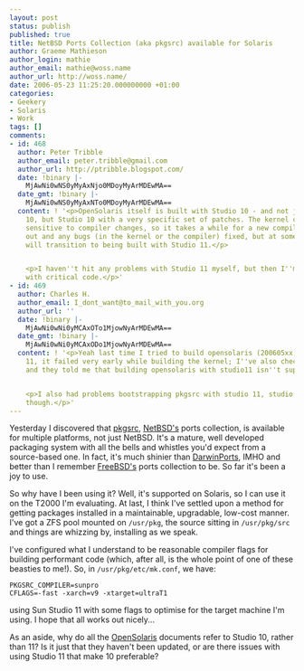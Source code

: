 ```yaml
---
layout: post
status: publish
published: true
title: NetBSD Ports Collection (aka pkgsrc) available for Solaris
author: Graeme Mathieson
author_login: mathie
author_email: mathie@woss.name
author_url: http://woss.name/
date: 2006-05-23 11:25:20.000000000 +01:00
categories:
- Geekery
- Solaris
- Work
tags: []
comments:
- id: 468
  author: Peter Tribble
  author_email: peter.tribble@gmail.com
  author_url: http://ptribble.blogspot.com/
  date: !binary |-
    MjAwNi0wNS0yMyAxNjo0MDoyMyArMDEwMA==
  date_gmt: !binary |-
    MjAwNi0wNS0yMyAxNTo0MDoyMyArMDEwMA==
  content: ! '<p>OpenSolaris itself is built with Studio 10 - and not just any Studio
    10, but Studio 10 with a very specific set of patches. The kernel can be very
    sensitive to compiler changes, so it takes a while for a new compiler to be checked
    out and any bugs (in the kernel or the compiler) fixed, but at some point OpenSolaris
    will transition to being built with Studio 11.</p>


    <p>I haven''t hit any problems with Studio 11 myself, but then I''m not messing
    with critical code.</p>'
- id: 469
  author: Charles H.
  author_email: I_dont_want@to_mail_with_you.org
  author_url: ''
  date: !binary |-
    MjAwNi0wNi0yMCAxOTo1MjowNyArMDEwMA==
  date_gmt: !binary |-
    MjAwNi0wNi0yMCAxODo1MjowNyArMDEwMA==
  content: ! '<p>Yeah last time I tried to build opensolaris (200605xx) with sun studio
    11, it failed very early while building the kernel; I''ve also checked #opensolaris@freenode
    and they told me that building opensolaris with studio11 isn''t supported yet.</p>


    <p>I also had problems bootstrapping pkgsrc with studio 11, studio 10 was fine,
    though.</p>'
---
```

Yesterday I discovered that [pkgsrc](http://www.netbsd.org/Documentation/software/packages.html), [NetBSD's](http://www.netbsd.org/) ports collection, is available for multiple platforms, not just NetBSD.  It's a mature, well developed packaging system with all the bells and whistles you'd expect from a source-based one.  In fact, it's much shinier than [DarwinPorts](http://darwinports.opendarwin.org/), IMHO and better than I remember [FreeBSD's](http://www.freebsd.org/) ports collection to be.  So far it's been a joy to use.

So why have I been using it?  Well, it's supported on Solaris, so I can use it on the T2000 I'm evaluating.  At last, I think I've settled upon a method for getting packages installed in a maintainable, upgradable, low-cost manner.  I've got a ZFS pool mounted on `/usr/pkg`, the source sitting in `/usr/pkg/src` and things are whizzing by, installing as we speak.

I've configured what I understand to be reasonable compiler flags for building performant code (which, after all, is the whole point of one of these beasties to me!).  So, in `/usr/pkg/etc/mk.conf`, we have:

    PKGSRC_COMPILER=sunpro
    CFLAGS=-fast -xarch=v9 -xtarget=ultraT1

using Sun Studio 11 with some flags to optimise for the target machine I'm using.  I hope that all works out nicely...

As an aside, why do all the [OpenSolaris](http://www.opensolaris.org/) documents refer to Studio 10, rather than 11?  Is it just that they haven't been updated, or are there issues with using Studio 11 that make 10 preferable?
